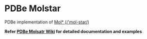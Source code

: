 # PDBe Molstar
PDBe implementation of [Mol* (/'mol-star/)](https://github.com/molstar/molstar)

**Refer [PDBe Molsatr Wiki](https://github.com/PDBeurope/pdbe-molstar/wiki) for detailed documentation and examples**
